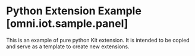 # Python Extension Example [omni.iot.sample.panel]

This is an example of pure python Kit extension. It is intended to be copied and serve as a template to create new extensions.

